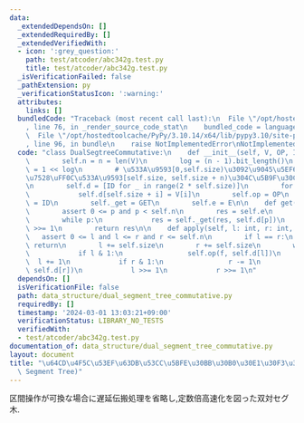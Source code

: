 ```yaml
---
data:
  _extendedDependsOn: []
  _extendedRequiredBy: []
  _extendedVerifiedWith:
  - icon: ':grey_question:'
    path: test/atcoder/abc342g.test.py
    title: test/atcoder/abc342g.test.py
  _isVerificationFailed: false
  _pathExtension: py
  _verificationStatusIcon: ':warning:'
  attributes:
    links: []
  bundledCode: "Traceback (most recent call last):\n  File \"/opt/hostedtoolcache/PyPy/3.10.14/x64/lib/pypy3.10/site-packages/onlinejudge_verify/documentation/build.py\"\
    , line 76, in _render_source_code_stat\n    bundled_code = language.bundle(\n\
    \  File \"/opt/hostedtoolcache/PyPy/3.10.14/x64/lib/pypy3.10/site-packages/onlinejudge_verify/languages/python.py\"\
    , line 96, in bundle\n    raise NotImplementedError\nNotImplementedError\n"
  code: "class DualSegtreeCommutative:\n    def __init__(self, V, OP, ID, GET, E):\n\
    \        self.n = n = len(V)\n        log = (n - 1).bit_length()\n        self.size\
    \ = 1 << log\n        # \u533A\u9593[0,self.size)\u3092\u9045\u5EF6\u4F1D\u64AD\
    \u7528\uFF0C\u533A\u9593[self.size, self.size + n)\u304C\u5B9F\u30C7\u30FC\u30BF\
    \n        self.d = [ID for _ in range(2 * self.size)]\n        for i in range(n):\n\
    \            self.d[self.size + i] = V[i]\n        self.op = OP\n        self.identity\
    \ = ID\n        self._get = GET\n        self.e = E\n\n    def get(self, p: int):\n\
    \        assert 0 <= p and p < self.n\n        res = self.e\n        p += self.size\n\
    \        while p:\n            res = self._get(res, self.d[p])\n            p\
    \ >>= 1\n        return res\n\n    def apply(self, l: int, r: int, f):\n     \
    \   assert 0 <= l and l <= r and r <= self.n\n        if l == r:\n           \
    \ return\n        l += self.size\n        r += self.size\n        while l < r:\n\
    \            if l & 1:\n                self.op(f, self.d[l])\n              \
    \  l += 1\n            if r & 1:\n                r -= 1\n                self.op(f,\
    \ self.d[r])\n            l >>= 1\n            r >>= 1\n"
  dependsOn: []
  isVerificationFile: false
  path: data_structure/dual_segment_tree_commutative.py
  requiredBy: []
  timestamp: '2024-03-01 13:03:21+09:00'
  verificationStatus: LIBRARY_NO_TESTS
  verifiedWith:
  - test/atcoder/abc342g.test.py
documentation_of: data_structure/dual_segment_tree_commutative.py
layout: document
title: "\u64CD\u4F5C\u53EF\u63DB\u53CC\u5BFE\u30BB\u30B0\u30E1\u30F3\u30C8\u6728 (Dual\
  \ Segment Tree)"
---
```


区間操作が可換な場合に遅延伝搬処理を省略し,定数倍高速化を図った双対セグ木.
